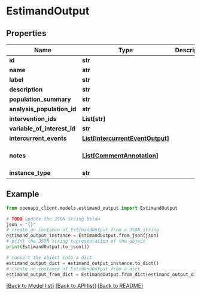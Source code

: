 # EstimandOutput


## Properties

Name | Type | Description | Notes
------------ | ------------- | ------------- | -------------
**id** | **str** |  | 
**name** | **str** |  | 
**label** | **str** |  | [optional] 
**description** | **str** |  | [optional] 
**population_summary** | **str** |  | 
**analysis_population_id** | **str** |  | 
**intervention_ids** | **List[str]** |  | 
**variable_of_interest_id** | **str** |  | 
**intercurrent_events** | [**List[IntercurrentEventOutput]**](IntercurrentEventOutput.md) |  | 
**notes** | [**List[CommentAnnotation]**](CommentAnnotation.md) |  | [optional] [default to []]
**instance_type** | **str** |  | 

## Example

```python
from openapi_client.models.estimand_output import EstimandOutput

# TODO update the JSON string below
json = "{}"
# create an instance of EstimandOutput from a JSON string
estimand_output_instance = EstimandOutput.from_json(json)
# print the JSON string representation of the object
print(EstimandOutput.to_json())

# convert the object into a dict
estimand_output_dict = estimand_output_instance.to_dict()
# create an instance of EstimandOutput from a dict
estimand_output_from_dict = EstimandOutput.from_dict(estimand_output_dict)
```
[[Back to Model list]](../README.md#documentation-for-models) [[Back to API list]](../README.md#documentation-for-api-endpoints) [[Back to README]](../README.md)


